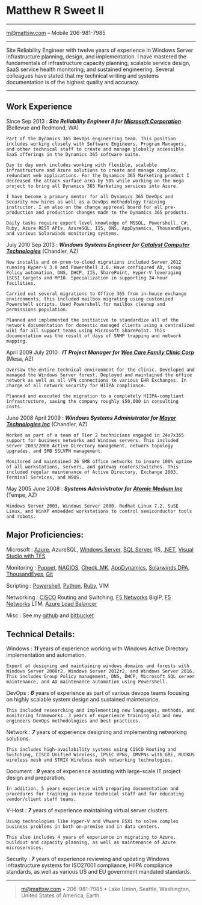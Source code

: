 Matthew R Sweet II
=========================

----

<m@mattsw.com> – Mobile 206-981-7985

----

Site Reliability Engineer with twelve years of experience in Windows Server infrastructure planning, design, and implementation. I have mastered the fundamentals of infrastructure capacity planning, scalable service design, SaaS service health monitoring, and sustained engineering. Several colleagues have stated that my technical writing and systems documentation is of the highest quality and accuracy.

----

Work Experience
--------------------

Since Sep 2013
:   ***Site Reliability Engineer II for [Microsoft Corporation](https://dynamics.microsoft.com/en-us/)***
    (Bellevue and Redmond, WA)

    Part of the Dynamics 365 DevOps engineering team. This position includes working closely with Software Engineers, Program Managers, and other technical staff to create and manage globally accessible SaaS offerings in the Dynamics 365 software suite.
	
	Day to day work includes working with flexible, scalable infrastructure and Azure solutions to create and manage complex, redundant web applications. For the Dynamics 365 Marketing product I decreased the attack surface area by 50% while working on the mega project to bring all Dynamics 365 Marketing services into Azure.

	I have become a primary mentor for all Dynamics 365 DevOps and Security new hires as well as a DevOps methodology training instructor. I am also on the change approval board for all pre-production and production changes made to the Dynamics 365 products.
	
	Daily tasks require expert level knowledge of MSSQL, Powershell, C#, Ruby, Azure REST APIs, AzureSQL, IIS, DNS, AppDynamics, ThousandEyes, and various Solarwinds monitoring systems.

July 2010 Sep 2013
:   ***Windows Systems Engineer for [Catalyst Computer Technologies](http://www.cct247.com)***
    (Chandler, AZ)

    New installs and on-prem-to-cloud migrations included Server 2012 running Hyper-V 3.0 and Powershell 3.0. Have configured AD, Group Policy automation, DNS, DHCP, IIS, SharePoint, Hyper-V leveraging iSCSI targets and MPIO. Specialization in supporting 24-hour facilities.
    
    Carried out several migrations to Office 365 from in-house exchange environments, this included mailbox migrating using customized Powershell scripts. Used Powershell for mailbox cleanup and permissions population.

    Planned and implemented the initiative to standardize all of the network documentation for domestic managed clients using a centralized wiki for all support teams using Microsoft SharePoint. This documentation was the result of days of SNMP trapping and network mapping.

April 2009 July 2010
:   ***IT Project Manager for [Wee Care Family Clinic Corp]()***
    (Mesa, AZ)

    Oversaw the entire technical environment for the clinic. Developed and managed the Windows Server forest. Deployed and maintained the office network as well as all VPN connections to various EHR Exchanges. In charge of all network security for HIIPA compliance.
    
    Planned and executed the migration to a completely HIIPA-compliant infrastructure, saving the company roughly $50,000 in consulting costs.

June 2008 April 2009
:   ***Windows Systems Administrator for [Mayor Technologies Inc](http://mtitechs.com)*** 
    (Chandler, AZ)

    Worked as part of a team of Tier 2 technicians engaged in 24x7x365 support for business networks and Windows servers. This included Server 2003/2008 Active Directory management, network topology upgrades, and SMB SSLVPN management.

    Monitored and maintained 26 SMB office networks to insure 100% uptime of all workstations, servers, and gateway routers/switches. This included regular maintenance of Active Directory, Exchange 2003, Terminal Services, and WSUS.

May 2005 June 2008
:   ***Systems Administrator for [Atomic Medium Inc](http://www.atomicmedium.com)***
    (Tempe, AZ)
    
    Windows Server 2003, Windows Server 2000, Redhat Linux 7.2, SuSE Linux, and WinXP embedded workstations to control semiconductor tools and robots.

Major Proficiencies:
----------------------------------

Microsoft
:   [Azure](https://azure.microsoft.com/en-us/), AzureSQL, [Windows Server](https://www.microsoft.com/en-us/cloud-platform/windows-server), [SQL Server](https://www.microsoft.com/en-us/sql-server/sql-server-2016), IIS, [.NET](https://www.microsoft.com/net), [Visual Studio with TFS](https://www.visualstudio.com/tfs/)

Monitoring
:   [Puppet](https://puppet.com), [NAGIOS](https://www.nagios.org), [Check_MK](https://mathias-kettner.de/check_mk.html), [AppDynamics](https://www.appdynamics.com), [Solarwinds DPA](http://www.solarwinds.com/database-performance-monitoring-software), [ThousandEyes](https://www.thousandeyes.com), [Git](https://git-scm.com)

Scripting
:   [Powershell](https://github.com/powershell/powershell), [Python](https://www.python.org), [Ruby](https://www.ruby-lang.org/en/), VIM

Networking
:   [CISCO](http://www.cisco.com) Routing and Switching, [F5 Networks](https://f5.com) BigIP, [F5 Networks](https://f5.com) LTM, [Azure Load Balancer](https://docs.microsoft.com/en-us/azure/load-balancer/load-balancer-overview)

Misc
:   See my [github](https://github.com/thefence/resume) and [bitbucket](https://bitbucket.org/mattsw)

Technical Details:
----------------------------------

Windows
:   ***11*** years of experience working with Windows Active Directory implementation and automation.

    Expert at designing and maintaining windows domains and forests with Windows Server 2008r2, Windows Server 2012r2, and Windows Server 2016. This includes Group Policy management, DNS, DHCP, Microsoft SQL server maintenance, and AD maintenance automation using Powershell.

DevOps
:   ***6*** years of experience as part of various devops teams focusing on highly scalable system design and sustained maintenance.

    This included researching and implementing new languages, methods, and monitoring frameworks. 3 years of experience training old and new engineers DevOps methodologies and best practices.

Network
:   ***7*** years of experience designing and implementing networking solutions. 

    This includes high-availability systems using CISCO Routing and Switching, CISCO Unified Wireless, IPSEC VPNs, DMVPNs with GRE, RUCKUS wireless mesh and STRIX Wireless mesh networking technologies.

Document
:   ***9*** years of experience assisting with large-scale IT project design and preparation.

    In addition, 5 years experience with preparing documentation and procedures for training in-house technical staff and for educating vendor/client staff teams.

V-Host
:   ***7*** years of experience maintaining virtual server clusters. 

    Using technologies like Hyper-V and VMware ESXi to solve complex business problems in both on-premise and in data centers. 

    This also includes 4 years of experience in migrating to Azure, buildout and capacity planning, as well as maintenance of Azure microservices.

Security
:   ***7*** years of experience reviewing and updating Windows infrastructure systems for ISO27001 compliance, HIIPA compliance standards, 
    as well as various US and EU government mandated standards.

----

> <m@mattsw.com> • 206-981-7985 •
> Lake Union, Seattle, Washington, United States of America, Earth.
